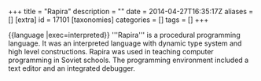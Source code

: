 +++
title = "Rapira"
description = ""
date = 2014-04-27T16:35:17Z
aliases = []
[extra]
id = 17101
[taxonomies]
categories = []
tags = []
+++

{{language
|exec=interpreted}}
'''Rapira''' is a procedural programming language. It was an interpreted language with dynamic type system and high level constructions. Rapira was used in teaching computer programming in Soviet schools. The programming environment included a text editor and an integrated debugger.
